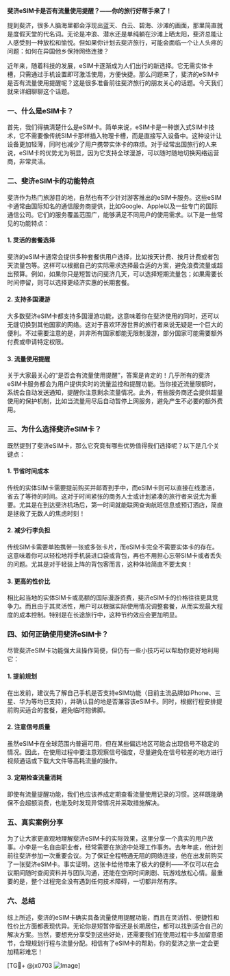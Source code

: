 **斐济eSIM卡是否有流量使用提醒？——你的旅行好帮手来了！**

提到斐济，很多人脑海里都会浮现出蓝天、白云、碧海、沙滩的画面，那里简直就是度假天堂的代名词。无论是冲浪、潜水还是单纯躺在沙滩上晒太阳，斐济总能让人感受到一种放松和愉悦。但如果你计划去斐济旅行，可能会面临一个让人头疼的问题：如何在异国他乡保持网络连接？

近年来，随着科技的发展，eSIM卡逐渐成为人们出行的新选择。它无需实体卡槽，只需通过手机设置即可激活使用，方便快捷。那么问题来了，斐济的eSIM卡是否有流量使用提醒呢？这是很多准备前往斐济旅行的朋友关心的话题。今天我们就来详细聊聊这个话题。

### 一、什么是eSIM卡？
首先，我们得搞清楚什么是eSIM卡。简单来说，eSIM卡是一种嵌入式SIM卡技术，它不需要像传统SIM卡那样插入物理卡槽，而是直接写入设备中。这种设计让设备更加轻薄，同时也减少了用户携带实体卡的麻烦。对于经常出国旅行的人来说，eSIM卡的优势尤为明显，因为它支持全球漫游，可以随时随地切换网络运营商，非常灵活。

### 二、斐济eSIM卡的功能特点
斐济作为热门旅游目的地，自然也有不少针对游客推出的eSIM卡服务。这些eSIM卡通常由国际知名的通信服务商提供，比如Google、Apple以及一些专门的国际通信公司。它们的服务覆盖范围广，能够满足不同用户的使用需求。以下是一些常见的功能特点：

#### 1. **灵活的套餐选择**
斐济的eSIM卡通常会提供多种套餐供用户选择，比如按天计费、按月计费或者包天流量包等。这样可以根据自己的实际需求选择最合适的方案，避免浪费流量或超出预算。例如，如果你只是短暂访问斐济几天，可以选择短期流量包；如果需要长时间停留，则可以选择更经济实惠的长期套餐。

#### 2. **支持多国漫游**
大多数斐济eSIM卡都支持多国漫游功能，这意味着你在斐济使用的同时，还可以无缝切换到其他国家的网络。这对于喜欢环游世界的旅行者来说无疑是一个巨大的便利。不过需要注意的是，并非所有国家都能无限制漫游，部分国家可能需要额外付费或申请特定权限。

#### 3. **流量使用提醒**
关于大家最关心的“是否会有流量使用提醒”，答案是肯定的！几乎所有的斐济eSIM卡服务都会为用户提供实时的流量监控和提醒功能。当你接近流量限额时，系统会自动发送通知，提醒你注意剩余流量情况。此外，有些服务商还会提供超量使用的保护机制，比如当流量用尽后自动暂停上网服务，避免产生不必要的额外费用。

### 三、为什么选择斐济eSIM卡？
既然提到了斐济eSIM卡，那么它究竟有哪些优势值得我们选择呢？以下是几个关键点：

#### 1. **节省时间成本**
传统的实体SIM卡需要提前购买并邮寄到手中，而eSIM卡则可以直接在线激活，省去了等待的时间。这对于时间紧张的商务人士或计划紧凑的旅行者来说尤为重要。尤其是在到达斐济机场后，第一时间就能联网查询航班信息或预订酒店，简直是拯救了无数人的焦虑时刻！

#### 2. **减少行李负担**
传统SIM卡需要单独携带一张或多张卡片，而eSIM卡完全不需要实体卡的存在。这意味着你可以轻松地将手机装进口袋或背包，再也不用担心忘带SIM卡或者丢失的问题。尤其是对于轻装上阵的背包客而言，这种体验简直不要太爽！

#### 3. **更高的性价比**
相比起当地的实体SIM卡或高额的国际漫游资费，斐济eSIM卡的价格往往更具竞争力。而且由于其灵活性，用户可以根据实际使用情况调整套餐，从而实现最大程度的成本控制。特别是在长途旅行中，这种节约效应会更加明显。

### 四、如何正确使用斐济eSIM卡？
尽管斐济eSIM卡功能强大且操作简便，但仍有一些小技巧可以帮助你更好地利用它：

#### 1. 提前规划
在出发前，建议先了解自己手机是否支持eSIM功能（目前主流品牌如iPhone、三星、华为等均已支持），并确认目的地是否兼容该eSIM卡。同时，根据行程安排提前购买适合的套餐，避免临时抱佛脚。

#### 2. 注意信号质量
虽然eSIM卡在全球范围内普遍可用，但在某些偏远地区可能会出现信号不稳定的情况。因此，在使用过程中要注意观察信号强度，尽量避免在信号较差的地方进行视频通话或下载大文件等高耗流量的操作。

#### 3. 定期检查流量消耗
即使有流量提醒功能，我们也应该养成定期查看流量使用记录的习惯。这样既能确保不会超额消费，也能及时发现异常情况并采取措施解决。

### 五、真实案例分享
为了让大家更直观地理解斐济eSIM卡的实际效果，这里分享一个真实的用户故事。小李是一名自由职业者，经常需要在旅途中处理工作事务。去年年底，他计划前往斐济参加一次重要会议。为了保证全程畅通无阻的网络连接，他在出发前购买了一张斐济eSIM卡。事实证明，这张卡给他带来了极大的便利——不仅可以在会议期间随时查阅资料并与团队沟通，还能在空闲时间刷剧、玩游戏放松心情。最重要的是，整个过程完全没有遇到任何技术障碍，一切都井然有序。

### 六、总结
综上所述，斐济的eSIM卡确实具备流量使用提醒功能，而且在灵活性、便捷性和性价比方面都表现优异。无论你是短暂停留还是长期居住，都可以找到适合自己的解决方案。当然，要想充分享受到这些好处，还需要我们在使用过程中多加留意细节，合理规划行程与流量分配。相信有了eSIM卡的帮助，你的斐济之旅一定会更加精彩难忘！

[TG💪+ @jx0703 ![Image](https://github.com/user-attachments/assets/dbca1d08-cadb-493c-b0ec-ad6f7a83f270)]